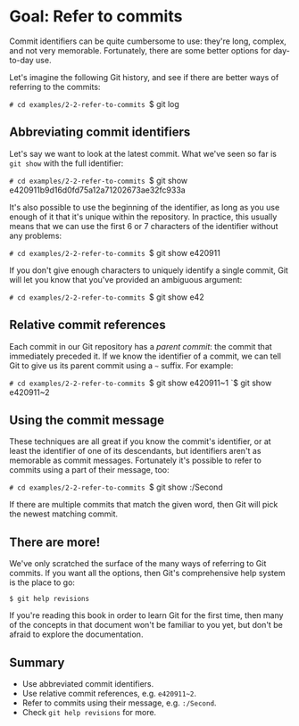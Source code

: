 # Goal: Refer to commits

Commit identifiers can be quite cumbersome to use: they're long, complex, and
not very memorable. Fortunately, there are some better options for day-to-day
use.

Let's imagine the following Git history, and see if there are better ways of
referring to the commits:

`# cd examples/2-2-refer-to-commits
`$ git log

## Abbreviating commit identifiers

Let's say we want to look at the latest commit. What we've seen so far is `git
show` with the full identifier:

`# cd examples/2-2-refer-to-commits
`$ git show e420911b9d16d0fd75a12a71202673ae32fc933a

It's also possible to use the beginning of the identifier, as long as you use
enough of it that it's unique within the repository. In practice, this usually
means that we can use the first 6 or 7 characters of the identifier without any
problems:

`# cd examples/2-2-refer-to-commits
`$ git show e420911

If you don't give enough characters to uniquely identify a single commit, Git
will let you know that you've provided an ambiguous argument:

`# cd examples/2-2-refer-to-commits
`$ git show e42

## Relative commit references

Each commit in our Git repository has a <dfn>parent commit</dfn>: the
commit that immediately preceded it. If we know the identifier of a commit, we
can tell Git to give us its parent commit using a `~` suffix. For example:

`# cd examples/2-2-refer-to-commits
`$ git show e420911~1
`$ git show e420911~2

## Using the commit message

These techniques are all great if you know the commit's identifier, or at least
the identifier of one of its descendants, but identifiers aren't as memorable as
commit messages. Fortunately it's possible to refer to commits using a part of
their message, too:

`# cd examples/2-2-refer-to-commits
`$ git show :/Second

If there are multiple commits that match the given word, then Git will pick the
newest matching commit.

## There are more!

We've only scratched the surface of the many ways of referring to Git commits.
If you want all the options, then Git's comprehensive help system is the place
to go:

    $ git help revisions

If you're reading this book in order to learn Git for the first time, then many
of the concepts in that document won't be familiar to you yet, but don't be
afraid to explore the documentation.

## Summary

* Use abbreviated commit identifiers.
* Use relative commit references, e.g. `e420911~2`.
* Refer to commits using their message, e.g. `:/Second`.
* Check `git help revisions` for more.
